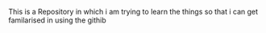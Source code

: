 This is a Repository in which i am trying to learn the things so that i can get familarised in using the githib

